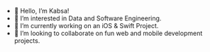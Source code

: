 - 👋 Hello, I’m Kabsa!
- 👀 I’m interested in Data and Software Engineering.    
- 🌱 I’m currently working on an iOS & Swift Project.      
- 💞️ I’m looking to collaborate on fun web and mobile development projects.     
 
    
  
<!---
KabsaA/KabsaA is a ✨ special ✨ repository because its `README.md` (this file) appears on your GitHub profile.
You can click the Preview link to take a look at your changes.     
--->  
 
